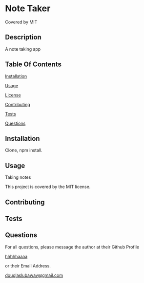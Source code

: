 # Note Taker

  Covered by MIT

  ## Description

  A note taking app

  ## Table Of Contents

  [Installation](##Installation)

  [Usage](##Usage)
  
  [License](##License)
  
  [Contributing](##Contributing)
  
  [Tests](##Tests)
  
  [Questions](##Questions)
  
  ## Installation
  
  Clone, npm install.
  
  ## Usage
  
  Taking notes
  
  This project is covered by the MIT license.

  ## Contributing

  

  ## Tests

  

  ## Questions

  For all questions, please message the author at their Github Profile

  [hhhhhaaaa](https://github.com/hhhhhaaaa/)

  or their Email Address.

  douglaslubaway@gmail.com
